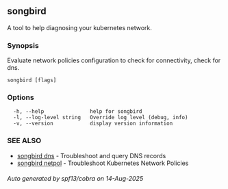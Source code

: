 ## songbird

A tool to help diagnosing your kubernetes network.

### Synopsis

Evaluate network policies configuration to check for connectivity, check for dns.


```
songbird [flags]
```

### Options

```
  -h, --help               help for songbird
  -l, --log-level string   Override log level (debug, info)
  -v, --version            display version information
```

### SEE ALSO

* [songbird dns](songbird_dns.md)	 - Troubleshoot and query DNS records
* [songbird netpol](songbird_netpol.md)	 - Troubleshoot Kubernetes Network Policies

###### Auto generated by spf13/cobra on 14-Aug-2025
